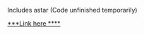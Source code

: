 Includes astar (Code unfinished temporarily)

[***Link here ****](https://pathsolverdsa.vercel.app/)

